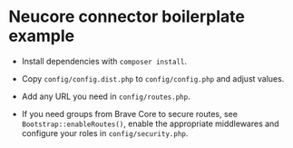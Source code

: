 # Neucore connector boilerplate example 

- Install dependencies with `composer install`.

- Copy `config/config.dist.php` to `config/config.php` and adjust values.

- Add any URL you need in `config/routes.php`.

- If you need groups from Brave Core to secure routes, see `Bootstrap::enableRoutes()`,
enable the appropriate middlewares and configure your roles in `config/security.php`.
